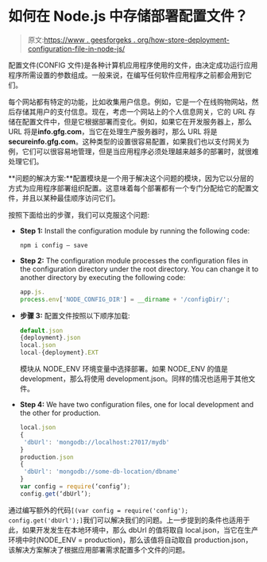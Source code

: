 # 如何在 Node.js 中存储部署配置文件？

> 原文:[https://www . geesforgeks . org/how-store-deployment-configuration-file-in-node-js/](https://www.geeksforgeeks.org/how-to-store-deployment-configuration-files-in-node-js/)

配置文件(CONFIG 文件)是各种计算机应用程序使用的文件，由决定成功运行应用程序所需设置的参数组成。一般来说，在编写任何软件应用程序之前都会用到它们。

每个网站都有特定的功能，比如收集用户信息。例如，它是一个在线购物网站，然后存储其用户的支付信息。现在，考虑一个网站上的个人信息网关，它的 URL 存储在配置文件中，但是它根据部署而变化。例如，如果它在开发服务器上，那么 URL 将是**info.gfg.com**，当它在处理生产服务器时，那么 URL 将是**secureinfo.gfg.com**。这种类型的设置很容易配置，如果我们也以支付网关为例，它们可以很容易地管理，但是当应用程序必须处理越来越多的部署时，就很难处理它们。

**问题的解决方案:**配置模块是一个用于解决这个问题的模块，因为它以分层的方式为应用程序部署组织配置。这意味着每个部署都有一个专门分配给它的配置文件，并且以某种最佳顺序访问它们。

按照下面给出的步骤，我们可以克服这个问题:

*   **Step 1:** Install the configuration module by running the following code:

    ```js
    npm i config — save
    ```

*   **Step 2:** The configuration module processes the configuration files in the configuration directory under the root directory. You can change it to another directory by executing the following code:

    ```js
    app.js.
    process.env['NODE_CONFIG_DIR'] = __dirname + '/configDir/';

    ```

*   **步骤 3:** 配置文件按照以下顺序加载:

    ```js
    default.json
    {deployment}.json
    local.json
    local-{deployment}.EXT

    ```

    模块从 NODE_ENV 环境变量中选择部署。如果 NODE_ENV 的值是 development，那么将使用 development.json。同样的情况也适用于其他文件。

*   **Step 4:** We have two configuration files, one for local development and the other for production.

    ```js
    local.json
    {
     'dbUrl': 'mongodb://localhost:27017/mydb'
    }
    production.json
    {
     'dbUrl': 'mongodb://some-db-location/dbname'
    }
    var config = require(‘config’);
    config.get(‘dbUrl’);

    ```

通过编写额外的代码`[(var config = require('config'); config.get('dbUrl');]`我们可以解决我们的问题。上一步提到的条件也适用于此，如果开发发生在本地环境中，那么 dbUrl 的值将取自 local.json，当它在生产环境中时(NODE_ENV = production)，那么该值将自动取自 production.json，该解决方案解决了根据应用部署需求配置多个文件的问题。